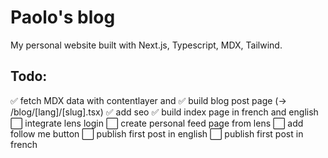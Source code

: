 # Paolo's blog

My personal website built with Next.js, Typescript, MDX, Tailwind.

## Todo:

✅ fetch MDX data with contentlayer and
✅ build blog post page (-> /blog/[lang]/[slug].tsx)
✅ add seo
✅ build index page in french and english
⬜ integrate lens login
⬜ create personal feed page from lens
⬜ add follow me button
⬜ publish first post in english
⬜ publish first post in french
